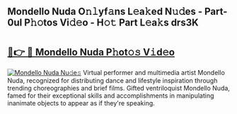 ## Mondello Nuda O𝚗𝚕yf𝚊ns L𝚎a𝚔ed N𝚞𝚍es - Part-0uI P𝚑𝚘tos Vi𝚍𝚎o - H𝚘𝚝 Part L𝚎a𝚔s drs3K

# <h2><a href="http://kf91cq4.oniu.top/?m=Mondello+Nuda">🔗👉 🔴 Mondello Nuda P𝚑ot𝚘𝚜 V𝚒d𝚎o</a></h2>

[![Mondello Nuda Nu𝚍e𝚜](https://i.imgur.com/0qMVB7G.gif)](http://kf91cq4.oniu.top/?m=Mondello+Nuda)
Virtual performer and multimedia artist Mondello Nuda, recognized for distributing dance and lifestyle inspiration through trending choreographies and brief films. Gifted ventriloquist Mondello Nuda, famed for their exceptional skills and accomplishments in manipulating inanimate objects to appear as if they're speaking.  
